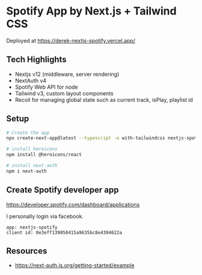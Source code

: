 # Spotify App by Next.js + Tailwind CSS

Deployed at https://derek-nextjs-spotify.vercel.app/

## Tech Highlights

- Nextjs v12 (middleware, server rendering)
- NextAuth v4
- Spotify Web API for node
- Tailwind v3, custom layout components
- Recoil for managing global state such as current track, isPlay, playlist id

## Setup

```bash
# Create the app
npx create-next-app@latest --typescript -e with-tailwindcss nextjs-spotify

# install heroicons
npm install @heroicons/react

# install next-auth
npm i next-auth
```

## Create Spotify developer app

https://developer.spotify.com/dashboard/applications

I personally login via facebook.

```
app: nextjs-spotify
client id: 0e3eff139050415a9635bc8e4394622a
```

## Resources

- https://next-auth.js.org/getting-started/example
